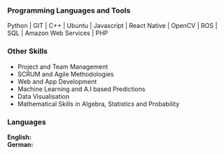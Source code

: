 ### Programming Languages and Tools

Python | GIT | C++ | Ubuntu | Javascript | React Native | OpenCV | ROS | SQL | Amazon Web Services | PHP 

### Other Skills
- Project and Team Management
- SCRUM and Agile Methodologies
- Web and App Development
- Machine Learning and A.I based Predictions
- Data Visualisation
- Mathematical Skills in Algebra, Statistics and Probability

### Languages 

<!-- **English:** &nbsp; :star::star::star: <br>
**German:**  &nbsp; :star: -->

**English:** &nbsp; <span class="icon-star-full"></span><span class="icon-star-full"></span><span class="icon-star-full"></span> <br>
**German:**  &nbsp;<span class="icon-star-full"></span><span class="icon-star-empty"></span><span class="icon-star-empty"></span>